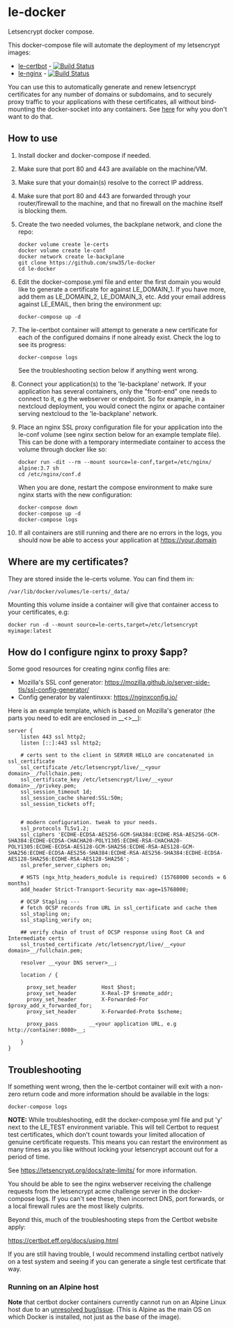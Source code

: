 # le-docker
Letsencrypt docker compose.

This docker-compose file will automate the deployment of my letsencrypt images:

 * [le-certbot](https://github.com/snw35/le-certbot) - [![Build Status](https://travis-ci.org/snw35/le-certbot.svg?branch=master)](https://travis-ci.org/snw35/le-certbot)
 * [le-nginx](https://github.com/snw35/le-nginx) - [![Build Status](https://travis-ci.org/snw35/le-nginx.svg?branch=master)](https://travis-ci.org/snw35/le-nginx)

You can use this to automatically generate and renew letsencrypt certificates for any number of domains or subdomains, and to securely proxy traffic to your applications with these certificates, all without bind-mounting the docker-socket into any containers. See [here](https://docs.docker.com/engine/security/security/#docker-daemon-attack-surface) for why you don't want to do that.

## How to use

 1. Install docker and docker-compose if needed.
 1. Make sure that port 80 and 443 are available on the machine/VM.
 1. Make sure that your domain(s) resolve to the correct IP address.
 1. Make sure that port 80 and 443 are forwarded through your router/firewall to the machine, and that no firewall on the machine itself is blocking them.
 1. Create the two needed volumes, the backplane network, and clone the repo:

    ```
    docker volume create le-certs
    docker volume create le-conf
    docker network create le-backplane
    git clone https://github.com/snw35/le-docker
    cd le-docker
    ```

 1. Edit the docker-compose.yml file and enter the first domain you would like to generate a certificate for against LE_DOMAIN_1. If you have more, add them as LE_DOMAIN_2, LE_DOMAIN_3, etc. Add your email address against LE_EMAIL, then bring the environment up:

    ```
    docker-compose up -d
    ```

 1. The le-certbot container will attempt to generate a new certificate for each of the configured domains if none already exist. Check the log to see its progress:

    ```
    docker-compose logs
    ```

    See the troubleshooting section below if anything went wrong.

 1. Connect your application(s) to the 'le-backplane' network. If your application has several containers, only the "front-end" one needs to connect to it, e.g the webserver or endpoint. So for example, in a nextcloud deployment, you would conect the nginx or apache container serving nextcloud to the 'le-backplane' network.

 1. Place an nginx SSL proxy configuration file for your application into the le-conf volume (see nginx section below for an example template file). This can be done with a temporary intermediate container to access the volume through docker like so:

    ```
    docker run -dit --rm --mount source=le-conf,target=/etc/nginx/ alpine:3.7 sh
    cd /etc/nginx/conf.d
    ```

    When you are done, restart the compose environment to make sure nginx starts with the new configuration:

    ```
    docker-compose down
    docker-compose up -d
    docker-compose logs
    ```

 1. If all containers are still running and there are no errors in the logs, you should now be able to access your application at https://your.domain

## Where are my certificates?

They are stored inside the le-certs volume. You can find them in:
```
/var/lib/docker/volumes/le-certs/_data/
```
Mounting this volume inside a container will give that container access to your certificates, e.g:
```
docker run -d --mount source=le-certs,target=/etc/letsencrypt myimage:latest
```

## How do I configure nginx to proxy $app?

Some good resources for creating nginx config files are:

 * Mozilla's SSL conf generator: https://mozilla.github.io/server-side-tls/ssl-config-generator/
 * Config generator by valentinxxx: https://nginxconfig.io/

Here is an example template, which is based on Mozilla's generator
(the parts you need to edit are enclosed in \_\_<>\_\_):

```
server {
    listen 443 ssl http2;
    listen [::]:443 ssl http2;

    # certs sent to the client in SERVER HELLO are concatenated in ssl_certificate
    ssl_certificate /etc/letsencrypt/live/__<your domain>__/fullchain.pem;
    ssl_certificate_key /etc/letsencrypt/live/__<your domain>__/privkey.pem;
    ssl_session_timeout 1d;
    ssl_session_cache shared:SSL:50m;
    ssl_session_tickets off;


    # modern configuration. tweak to your needs.
    ssl_protocols TLSv1.2;
    ssl_ciphers 'ECDHE-ECDSA-AES256-GCM-SHA384:ECDHE-RSA-AES256-GCM-SHA384:ECDHE-ECDSA-CHACHA20-POLY1305:ECDHE-RSA-CHACHA20-POLY1305:ECDHE-ECDSA-AES128-GCM-SHA256:ECDHE-RSA-AES128-GCM-SHA256:ECDHE-ECDSA-AES256-SHA384:ECDHE-RSA-AES256-SHA384:ECDHE-ECDSA-AES128-SHA256:ECDHE-RSA-AES128-SHA256';
    ssl_prefer_server_ciphers on;

    # HSTS (ngx_http_headers_module is required) (15768000 seconds = 6 months)
    add_header Strict-Transport-Security max-age=15768000;

    # OCSP Stapling ---
    # fetch OCSP records from URL in ssl_certificate and cache them
    ssl_stapling on;
    ssl_stapling_verify on;

    ## verify chain of trust of OCSP response using Root CA and Intermediate certs
    ssl_trusted_certificate /etc/letsencrypt/live/__<your domain>__/fullchain.pem;

    resolver __<your DNS server>__;

    location / {

      proxy_set_header        Host $host;
      proxy_set_header        X-Real-IP $remote_addr;
      proxy_set_header        X-Forwarded-For $proxy_add_x_forwarded_for;
      proxy_set_header        X-Forwarded-Proto $scheme;

      proxy_pass          __<your application URL, e.g http://container:8080>__;

    }
}

```


## Troubleshooting

If something went wrong, then the le-certbot container will exit with a non-zero return code and more information should be available in the logs:
```
docker-compose logs
```

__NOTE:__ While troubleshooting, edit the docker-compose.yml file and put 'y' next to the LE_TEST environment variable. This will tell Certbot to request test certificates, which don't count towards your limited allocation of genuine certificate requests. This means you can restart the environment as many times as you like without locking your letsencrypt account out for a period of time.


See https://letsencrypt.org/docs/rate-limits/ for more information.


You should be able to see the nginx webserver receiving the challenge requests from the letsencrypt acme challenge server in the docker-compose logs. If you can't see these, then incorrect DNS, port forwards, or a local firewall rules are the most likely culprits.

Beyond this, much of the troubleshooting steps from the Certbot website apply:

https://certbot.eff.org/docs/using.html

If you are still having trouble, I would recommend installing certbot natively on a test system and seeing if you can generate a single test certificate that way.

### Running on an Alpine host

__Note__ that certbot docker containers currently cannot run on an Alpine Linux host due to an [unresolved bug/issue](https://github.com/certbot/certbot/issues/5737). (This is Alpine as the main OS on which Docker is installed, not just as the base of the image).
